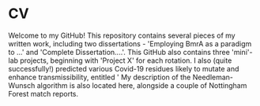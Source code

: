 # CV
Welcome to my GitHub! This repository contains several pieces of my written work, including two dissertations - 'Employing BmrA as a paradigm to ...' and 'Complete Dissertation....'.
This GitHub also contains three 'mini'-lab projects, beginning with 'Project X' for each rotation.
I also (quite successfully!) predicted various Covid-19 residues likely to mutate and enhance transmissibility, entitled '
My description of the Needleman-Wunsch algorithm is also located here, alongside a couple of Nottingham Forest match reports.
